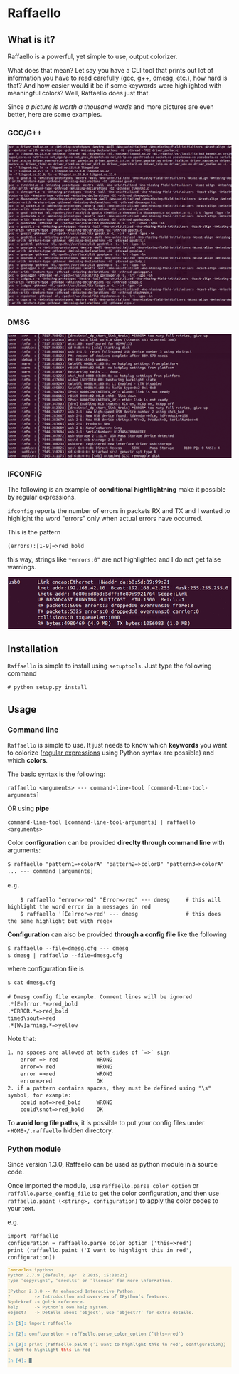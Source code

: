 Raffaello
=========

What is it?
-----------

Raffaello is a powerful, yet simple to use, output colorizer.

What does that mean?
Let say you have a CLI tool that prints out lot of information you have to read carefully (gcc, g++, dmesg, etc.), how hard is that? And how easier would it be if some keywords were highlighted with meaningful colors? Well, Raffaello does just that.

Since *a picture is worth a thousand words* and more pictures are even better, here are some examples.

### GCC/G++

![gcc](./examples/make.gif)

### DMSG

![dmesg](./examples/dmesg.gif)

### IFCONFIG


The following is an example of **conditional hightlightning** make it possible by regular expressions.

`ifconfig` reports the number of errors in packets RX and TX and I wanted to highlight the word "errors" only when actual errors have occurred.

This is the pattern

    (errors):[1-9]=>red_bold

this way, strings like `*errors:0"` are not highlighted and I do not get false warnings.

![ifconfig](./examples/ifconfig.gif)


## Installation

`Raffaello` is simple to install using `setuptools`. Just type the following command

    # python setup.py install


## Usage

### Command line

`Raffaello` is simple to use. It just needs to know which **keywords** you want to colorize ([regular expressions](https://docs.python.org/2/library/re.html) using Python syntax are possible) and which **colors**.

The basic syntax is the following:

    raffaello <arguments> --- command-line-tool [command-line-tool-arguments]

OR using **pipe**

    command-line-tool [command-line-tool-arguments] | raffaello <arguments>


Color **configuration** can be provided **direclty through command line** with arguments:

    $ raffaello "pattern1=>colorA" "pattern2=>colorB" "pattern3=>colorA" ... --- command [arguments]

    e.g.

        $ raffaello "error=>red" "Error=>red" --- dmesg     # this will highlight the word error in a messages in red
        $ raffaello '[Ee]rror=>red' --- dmesg               # this does the same highlight but with regex

**Configuration** can also be provided **through a config file** like the following

    $ raffaello --file=dmesg.cfg --- dmesg
    $ dmesg | raffaello --file=dmesg.cfg

where configuration file is

    $ cat dmesg.cfg

    # Dmesg config file example. Comment lines will be ignored
    .*[Ee]rror.*=>red_bold
    .*ERROR.*=>red_bold
    timed\sout=>red
    .*[Ww]arning.*=>yellow


Note that:

    1. no spaces are allowed at both sides of `=>` sign
        error => red            WRONG
        error=> red             WRONG
        error =>red             WRONG
        error=>red              OK
    2. if a pattern contains spaces, they must be defined using "\s" symbol, for example:
        could not=>red_bold     WRONG
        could\snot=>red_bold    OK

To **avoid long file paths**, it is possible to put your config files under `<HOME>/.raffaello` hidden directory.

### Python module

Since version 1.3.0, Raffaello can be used as python module in a source code.

Once imported the module, use `raffaello.parse_color_option` or `raffallo.parse_config_file` to get the color configuration, and then use `raffaello.paint (<string>, configuration)` to apply the color codes to your text.

e.g.

    import raffaello
    configuration = raffaello.parse_color_option ('this=>red')
    print (raffaello.paint ('I want to highlight this in red', configuration))

![module](./examples/raffaello-as-a-python-module.png)

